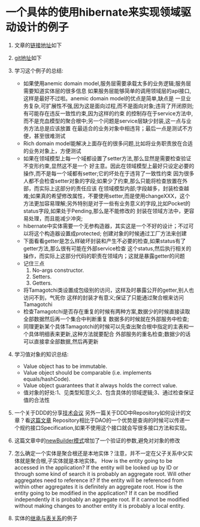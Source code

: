 # 一个具体的使用hibernate来实现领域驱动设计的例子
1. 文章的[链接地址](https://dev.to/kirekov/rich-domain-model-with-hibernate-445k?signin=true)如下
2. [git地址](https://github.com/SimonHarmonicMinor/rich-domain-model-with-hibernate-example)如下

3. 学习这个例子的总结:
    - 如果使用anemic domain model,服务层需要承载太多的业务逻辑;服务层需要知道实体层的很多信息
   如果服务层能够简单的调用领域层的api接口,这样是最好不过啦。anemic domain model的优点是简单,缺点是
   一旦业务复杂,可扩展性不强,因为这是面向过程,而不是面向对象;违背了开闭原则;有可能存在违反一致性约束,因为这样的约束
   的控制存在于service方法中,而不是充血模型的聚合根中;另一个问题是service层缺少封装,这一点与业务方法总是应该放置
   在最适合的业务对象中相违背；最后一点是测试不方便，甚至很难测试
    - Rich domain model能解决上面存在的很多问题,比如将业务职责放在合适的业务对象上，方便测试
    - 如果在领域模型上每一个域都设置了setter方法,那么显然是需要检查验证不变形约束,显然这不是一个
   好主意。因此在领域模型上最好只设定必要的操作,而不是每一个域都有setter;它的坏处在于违背了一致性约束
   因为很多人都不会检查setter对象的字段;如果少了约束,那么只能将检查放置在外部，而实际上这部分的责任应该
   在领域模型内部;字段越多，封装检查越难;如果真的希望修改属性，不要使用setter,而是使用changeXXX，这个
   方法更加容易理解;另外特别是对于一些有业务意义的字段,比如Pocket的status字段,如果处于Pending,那么是不能修改的
   封装在领域方法中，更容易处理，而且能减少冲突;
    - hibernate中实体需要一个无参构造器，其实这是一个不好的设计；不过可以将这个构造器设置成protected;
   创建对象的时候通过工厂方法来创建
    - 下面看看getter是怎么样破坏封装和产生不必要的检查,如果status有了getter方法,那么很有可能在外部service检查
   这个status,然后执行相关的操作，而实际上这部分代码的职责在领域内；这就是暴露getter的问题
    - 记住三点
        1. No-args constructor.
        2. Setters.
        3. Getters.
    - 将Tamagotchi类设置成包级别的访问，这样及时暴露公开的getter,别人也访问不到，气死你
   这样的封装才有意义;保证了只能通过聚合根来访问Tamagotchi
    - 检查Tamagotchi是否存在重复的时候有两种方案,数据少的时候直接读取全部数据然后再一个集合中判断重复
   数据多的时候就在外部服务中检查;
    - 同理更新某个具体Tamagotchi的时候可以先查出聚合根中指定的主表和一个具体明细表来更新,这种方法就要配合
   外部服务的重名检查;数据少的话可以直接拿全部数据,然后再更新

4. 学习值对象的知识总结:
   - Value object has to be immutable.
   - Value object should be comparable (i.e. implements equals/hashCode).
   - Value object guarantees that it always holds the correct value.
   - 值对象的好处:1、见类型知意义;2、包含具体的领域逻辑;3、通过检查保证值的合法性
5. 一个关于DDD的分享[技术会议](https://speakerdeck.com/robertbraeutigam/object-oriented-domain-driven-design?slide=40)
   另外一篇关于DDD中Repository如何设计的文章？看[这篇文章](https://softwareengineering.stackexchange.com/questions/386901/ddd-meets-oop-how-to-implement-an-object-oriented-repository)
   Repository相比于DAO的一个优势是查询的时候可以传递一个规约接口Specification,如果不使用这个接口就会写很多接口方法和实现。

6. 这篇文章中的[newBuilder模式](https://javajazzle.wordpress.com/2011/06/13/the-new-builder-pattern/)增加了一个验证的参数,避免对对象的修改

7. 怎么确定一个实体是聚合根还是本地实体？注意，并不一定在父子关系中父实体就是聚合根,子实体就是本地实体。
   How is the entity going to be accessed in the application?
   If the entity will be looked up by ID or through some kind of search it is probably an aggregate root.
   Will other aggregates need to reference it?
   If the entity will be referenced from within other aggregates it is definitely an aggregate root.
   How is the entity going to be modified in the application?
   If it can be modified independently it is probably an aggregate root.
   If it cannot be modified without making changes to another entity it is probably a local entity.

8. 实体的[继承与表关系](https://medium.com/@yassir.acaf/deep-dive-in-jpa-inheritance-mapping-strategies-371de6db6c5e)的例子